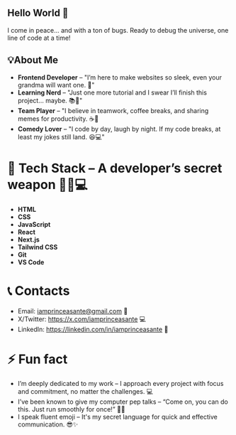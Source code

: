 ## Hello World 👋
I come in peace... and with a ton of bugs. Ready to debug the universe, one line of code at a time!

## 💡About Me
- **Frontend Developer** – "I’m here to make websites so sleek, even your grandma will want one. 👵"
- **Learning Nerd** – "Just one more tutorial and I swear I’ll finish this project... maybe. 📚🔄"
- **Team Player** – "I believe in teamwork, coffee breaks, and sharing memes for productivity. ☕🤝
- **Comedy Lover** – "I code by day, laugh by night. If my code breaks, at least my jokes still land. 😆💻"

# 🔭 Tech Stack – A developer’s secret weapon 🦸‍♂️💻
- **HTML**
- **CSS** 
- **JavaScript**
- **React** 
- **Next.js**
- **Tailwind CSS** 
- **Git**
- **VS Code**

# 📞 Contacts
- Email: iamprinceasante@gmail.com 📧
- X/Twitter: https://x.com/iamprinceasante 💻
- LinkedIn: https://linkedin.com/in/iamprinceasante 🔗

# ⚡ Fun fact
- I’m deeply dedicated to my work – I approach every project with focus and commitment, no matter the challenges. 💻
- I’ve been known to give my computer pep talks – “Come on, you can do this. Just run smoothly for once!” 💪😂
- I speak fluent emoji – It's my secret language for quick and effective communication. 😎✨


